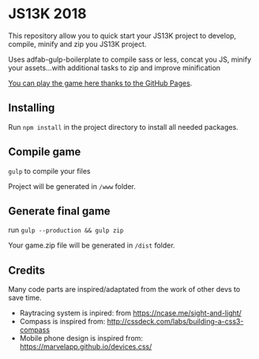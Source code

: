 # JS13K 2018

This repository allow you to quick start your JS13K project to develop, compile, minify and zip you JS13K project.

Uses adfab-gulp-boilerplate to compile sass or less, concat you JS, minify your assets...with additional tasks to zip and improve minification

[You can play the game here thanks to the GitHub Pages](https://jonathan-vallet.github.io/js13k-2018/index.html).

## Installing

Run `npm install` in the project directory to install all needed packages.

## Compile game

`gulp` to compile your files

Project will be generated in `/www` folder.

## Generate final game

run `gulp --production && gulp zip`

Your game.zip file will be generated in `/dist` folder.

## Credits

Many code parts are inspired/adaptated from the work of other devs to save time.
- Raytracing system is inpired: from https://ncase.me/sight-and-light/
- Compass is inspired from: http://cssdeck.com/labs/building-a-css3-compass
- Mobile phone design is inspired from: https://marvelapp.github.io/devices.css/